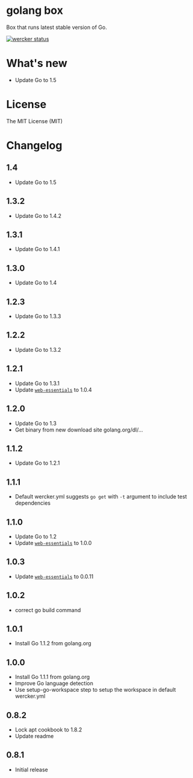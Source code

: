# golang box

Box that runs latest stable version of Go.

[![wercker status](https://app.wercker.com/status/cb0eb61be1b3e5bb4bc2c475d2c3e7c8/m "wercker status")](https://app.wercker.com/project/bykey/cb0eb61be1b3e5bb4bc2c475d2c3e7c8)

# What's new

- Update Go to 1.5

# License

The MIT License (MIT)

# Changelog

## 1.4

- Update Go to 1.5

## 1.3.2

- Update Go to 1.4.2

## 1.3.1

- Update Go to 1.4.1

## 1.3.0

- Update Go to 1.4

## 1.2.3

- Update Go to 1.3.3

## 1.2.2

- Update Go to 1.3.2

## 1.2.1

- Update Go to 1.3.1
- Update [`web-essentials`](https://app.wercker.com/#applications/51ab0c42df8960ba45003fd9/tab/details) to 1.0.4

## 1.2.0

- Update Go to 1.3
- Get binary from new download site golang.org/dl/...

## 1.1.2

- Update Go to 1.2.1

## 1.1.1

- Default wercker.yml suggests `go get` with `-t` argument to include test dependencies

## 1.1.0

- Update Go to 1.2
- Update [`web-essentials`](https://app.wercker.com/#applications/51ab0c42df8960ba45003fd9/tab/details) to 1.0.0

## 1.0.3

- Update [`web-essentials`](https://app.wercker.com/#applications/51ab0c42df8960ba45003fd9/tab/details) to 0.0.11

## 1.0.2

- correct go build command

## 1.0.1

- Install Go 1.1.2 from golang.org

## 1.0.0

- Install Go 1.1.1 from golang.org
- Improve Go language detection
- Use setup-go-workspace step to setup the workspace in default wercker.yml

## 0.8.2

- Lock apt cookbook to 1.8.2
- Update readme

## 0.8.1

- Initial release
